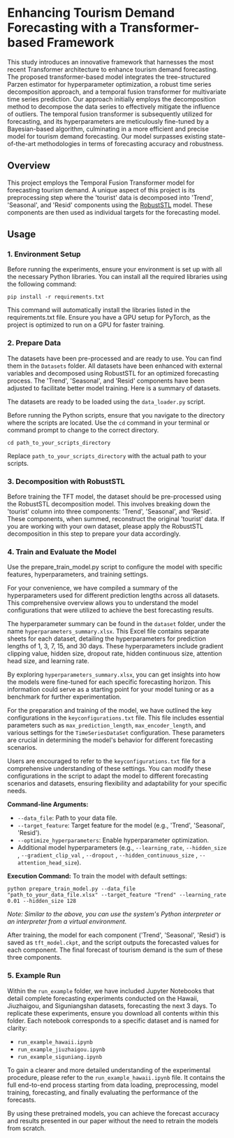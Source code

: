 
# Enhancing Tourism Demand Forecasting with a Transformer-based Framework

This study introduces an innovative framework that harnesses the most recent Transformer architecture to enhance tourism demand forecasting. The proposed transformer-based model integrates the tree-structured Parzen estimator for hyperparameter optimization, a robust time series decomposition approach, and a temporal fusion transformer for multivariate time series prediction. Our approach initially employs the decomposition method to decompose the data series to effectively mitigate the influence of outliers. The temporal fusion transformer is subsequently utilized for forecasting, and its hyperparameters are meticulously fine-tuned by a Bayesian-based algorithm, culminating in a more efficient and precise model for tourism demand forecasting. Our model surpasses existing state-of-the-art methodologies in terms of forecasting accuracy and robustness.

## Overview
This project employs the Temporal Fusion Transformer model for forecasting tourism demand. A unique aspect of this project is its preprocessing step where the 'tourist' data is decomposed into 'Trend', 'Seasonal', and 'Resid' components using the [RobustSTL](https://github.com/LeeDoYup/RobustSTL) model. These components are then used as individual targets for the forecasting model.

## Usage

### 1. Environment Setup
Before running the experiments, ensure your environment is set up with all the necessary Python libraries. You can install all the required libraries using the following command:

```
pip install -r requirements.txt
```

This command will automatically install the libraries listed in the requirements.txt file. Ensure you have a GPU setup for PyTorch, as the project is optimized to run on a GPU for faster training.

### 2. Prepare Data
The datasets have been pre-processed and are ready to use. You can find them in the `Datasets` folder. All datasets have been enhanced with external variables and decomposed using RobustSTL for an optimized forecasting process. The 'Trend', 'Seasonal', and 'Resid' components have been adjusted to facilitate better model training. Here is a summary of datasets. 


The datasets are ready to be loaded using the `data_loader.py` script.

Before running the Python scripts, ensure that you navigate to the directory where the scripts are located. Use the `cd` command in your terminal or command prompt to change to the correct directory.
```
cd path_to_your_scripts_directory
```
Replace `path_to_your_scripts_directory` with the actual path to your scripts.

### 3. Decomposition with RobustSTL
Before training the TFT model, the dataset should be pre-processed using the RobustSTL decomposition model. This involves breaking down the 'tourist' column into three components: 'Trend', 'Seasonal', and 'Resid'. These components, when summed, reconstruct the original 'tourist' data. If you are working with your own dataset, please apply the RobustSTL decomposition in this step to prepare your data accordingly.

### 4. Train and Evaluate the Model
Use the prepare_train_model.py script to configure the model with specific features, hyperparameters, and training settings. 

For your convenience, we have compiled a summary of the hyperparameters used for different prediction lengths across all datasets. This comprehensive overview allows you to understand the model configurations that were utilized to achieve the best forecasting results.

The hyperparameter summary can be found in the `dataset` folder, under the name `hyperparameters_summary.xlsx`. This Excel file contains separate sheets for each dataset, detailing the hyperparameters for prediction lengths of 1, 3, 7, 15, and 30 days. These hyperparameters include gradient clipping value, hidden size, dropout rate, hidden continuous size, attention head size, and learning rate.

By exploring `hyperparameters_summary.xlsx`, you can get insights into how the models were fine-tuned for each specific forecasting horizon. This information could serve as a starting point for your model tuning or as a benchmark for further experimentation.

For the preparation and training of the model, we have outlined the key configurations in the `keyconfigurations.txt` file. This file includes essential parameters such as `max_prediction_length`, `max_encoder_length`, and various settings for the `TimeSeriesDataSet` configuration. These parameters are crucial in determining the model's behavior for different forecasting scenarios.

Users are encouraged to refer to the `keyconfigurations.txt` file for a comprehensive understanding of these settings. You can modify these configurations in the script to adapt the model to different forecasting scenarios and datasets, ensuring flexibility and adaptability for your specific needs.

**Command-line Arguments:**
- `--data_file`: Path to your data file.
- `--target_feature`: Target feature for the model (e.g., 'Trend', 'Seasonal', 'Resid').
- `--optimize_hyperparameters`: Enable hyperparameter optimization.
- Additional model hyperparameters (e.g., `--learning_rate`, `--hidden_size` , `--gradient_clip_val` , `--dropout` , `--hidden_continuous_size` , `--attention_head_size`).

**Execution Command:**
To train the model with default settings:
```
python prepare_train_model.py --data_file "path_to_your_data_file.xlsx" --target_feature "Trend" --learning_rate 0.01 --hidden_size 128
```
*Note: Similar to the above, you can use the system's Python interpreter or an interpreter from a virtual environment.*

After training, the model for each component ('Trend', 'Seasonal', 'Resid') is saved as `tft_model.ckpt`, and the script outputs the forecasted values for each component. The final forecast of tourism demand is the sum of these three components.

### 5. Example Run

Within the `run_example` folder, we have included Jupyter Notebooks that detail complete forecasting experiments conducted on the Hawaii, Jiuzhaigou, and Siguniangshan datasets, forecasting the next 3 days. To replicate these experiments, ensure you download all contents within this folder. Each notebook corresponds to a specific dataset and is named for clarity:

- `run_example_hawaii.ipynb`
- `run_example_jiuzhaigou.ipynb`
- `run_example_siguniang.ipynb`

To gain a clearer and more detailed understanding of the experimental procedure, please refer to the `run_example_hawaii.ipynb` file. It contains the full end-to-end process starting from data loading, preprocessing, model training, forecasting, and finally evaluating the performance of the forecasts.

By using these pretrained models, you can achieve the forecast accuracy and results presented in our paper without the need to retrain the models from scratch.
